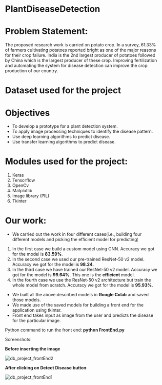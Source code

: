 # PlantDiseaseDetection

# Problem Statement:

The proposed research work is carried on potato crop. In a survey, 61.33% of farmers cultivating potatoes reported bright as one of the major reasons for their crop failure. India is the 2nd largest producer of potatoes followed by China which is the largest producer of these crop. Improving fertilization and automating the system for disease detection can improve the crop production of our country.

# Dataset used for the project


# Objectives

 - To develop a prototype for a plant detection system.
 - To apply image processing techniques to identify the disease pattern.
 - Use deep learning algorithms to predict disease.
 - Use transfer learning algorithms to predict disease.

# Modules used for the project:
 1. Keras
 2. Tensorflow
 3. OpenCv
 4. Matplotlib
 5. Image library (PIL)
 6. Tkinter
 
# Our work:

 - We carried out the work in four different cases(i.e., building four different models and picking the efficient model for predicting)
 
  1. In the first case we build a custom model using CNN. Accuracy we got for the model is **83.59%**.
  2. In the second case we used our pre-trained ResNet-50 v2 model. Accuracy we got for the model is **98.24**.
  3. In the third case we have trained our ResNet-50 v2 model. Accuracy we got for the model is **99.64%**. This one is the **efficient** model.
  4. In the fourth case we use the ResNet-50 v2 architecture but train the whole model from scratch. Accuracy we got for the model is **95.93%**.
 - We built all the above described models in **Google Colab** and saved those models.
 - We made use of the saved models for building a front end for the application using tkinter.
 - Front end takes input as image from the user and predicts the disease for the particular image.
 
 Python command to run the front end: **python FrontEnd.py**
 
 Screenshots:
 
 **Before inserting the image**
 
 ![db_project_frontEnd2](https://user-images.githubusercontent.com/53054775/204454408-24434fe5-50db-4c84-a853-0939999ff3f1.png)
 
 **After clicking on Detect Disease button**
 
 ![db_project_frontEnd1](https://user-images.githubusercontent.com/53054775/204454687-8df6c838-bb9f-403a-bd60-957df90aa809.png)

 
